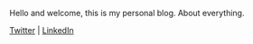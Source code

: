 Hello and welcome, this is my personal blog. About everything.

[Twitter](https://twitter.com/jiriVyc) | [LinkedIn](https://www.linkedin.com/in/jiri-vycpalek/)
